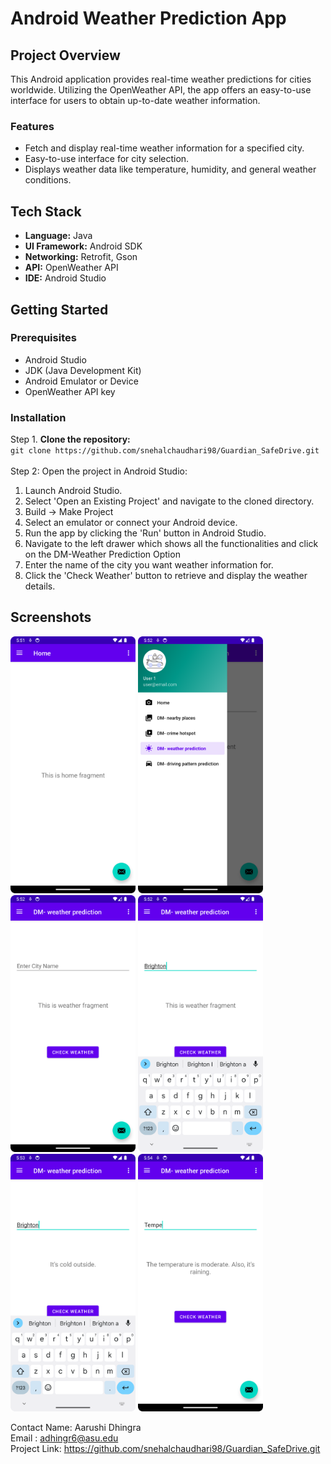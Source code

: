 # Android Weather Prediction App

## Project Overview
This Android application provides real-time weather predictions for cities worldwide. Utilizing the OpenWeather API, the app offers an easy-to-use interface for users to obtain up-to-date weather information.

### Features
- Fetch and display real-time weather information for a specified city.
- Easy-to-use interface for city selection.
- Displays weather data like temperature, humidity, and general weather conditions.

## Tech Stack
- **Language:** Java
- **UI Framework:** Android SDK
- **Networking:** Retrofit, Gson
- **API:** OpenWeather API
- **IDE:** Android Studio

## Getting Started

### Prerequisites
- Android Studio
- JDK (Java Development Kit)
- Android Emulator or Device
- OpenWeather API key

### Installation
Step 1. **Clone the repository:**  
   `git clone https://github.com/snehalchaudhari98/Guardian_SafeDrive.git`   
   <br>
Step 2: Open the project in Android Studio: 
   1. Launch Android Studio.  
   2. Select 'Open an Existing Project' and navigate to the cloned directory.  
   3. Build -> Make Project
   4. Select an emulator or connect your Android device.
   5. Run the app by clicking the 'Run' button in Android Studio.
   6. Navigate to the left drawer  which shows all the functionalities and click on the DM-Weather Prediction Option
   7.  Enter the name of the city you want weather information for.
   8. Click the 'Check Weather' button to retrieve and display the weather details.

## Screenshots
<p>
  <img src="https://github.com/snehalchaudhari98/Guardian_SafeDrive/blob/aarushi_dhingra/ss1.png" width="200" alt="Weather App Screenshot">
   <img src="https://github.com/snehalchaudhari98/Guardian_SafeDrive/blob/aarushi_dhingra/ss2.png" width="200" alt="Weather App Screenshot">
   <img src="https://github.com/snehalchaudhari98/Guardian_SafeDrive/blob/aarushi_dhingra/ss3.png" width="200" alt="Weather App Screenshot">
   <img src="https://github.com/snehalchaudhari98/Guardian_SafeDrive/blob/aarushi_dhingra/ss4.png" width="200" alt="Weather App Screenshot">
   <img src="https://github.com/snehalchaudhari98/Guardian_SafeDrive/blob/aarushi_dhingra/ss5.png" width="200" alt="Weather App Screenshot">
   <img src="https://github.com/snehalchaudhari98/Guardian_SafeDrive/blob/aarushi_dhingra/ss6.png" width="200" alt="Weather App Screenshot">
</p>

Contact
Name: Aarushi Dhingra  
Email : adhingr6@asu.edu  
Project Link: https://github.com/snehalchaudhari98/Guardian_SafeDrive.git

